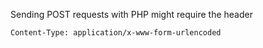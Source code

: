 Sending POST requests with PHP might require the header
```
Content-Type: application/x-www-form-urlencoded
```
